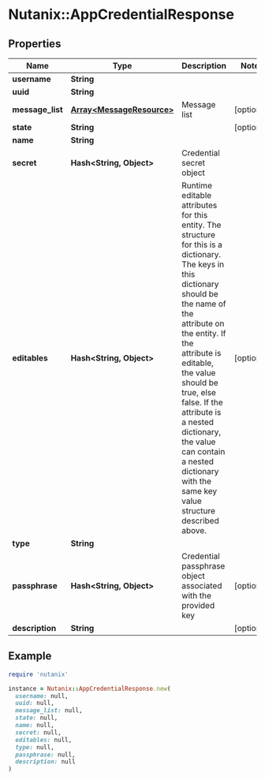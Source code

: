 # Nutanix::AppCredentialResponse

## Properties

| Name | Type | Description | Notes |
| ---- | ---- | ----------- | ----- |
| **username** | **String** |  |  |
| **uuid** | **String** |  |  |
| **message_list** | [**Array&lt;MessageResource&gt;**](MessageResource.md) | Message list | [optional] |
| **state** | **String** |  | [optional] |
| **name** | **String** |  |  |
| **secret** | **Hash&lt;String, Object&gt;** | Credential secret object |  |
| **editables** | **Hash&lt;String, Object&gt;** | Runtime editable attributes for this entity. The structure for this is a dictionary. The keys in this dictionary should be the name of the attribute on the entity. If the attribute is editable, the value should be true, else false. If the attribute is a nested dictionary, the value can contain a nested dictionary with the same key value structure described above.  | [optional] |
| **type** | **String** |  |  |
| **passphrase** | **Hash&lt;String, Object&gt;** | Credential passphrase object associated with the provided key | [optional] |
| **description** | **String** |  | [optional] |

## Example

```ruby
require 'nutanix'

instance = Nutanix::AppCredentialResponse.new(
  username: null,
  uuid: null,
  message_list: null,
  state: null,
  name: null,
  secret: null,
  editables: null,
  type: null,
  passphrase: null,
  description: null
)
```

